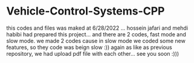# Vehicle-Control-Systems-CPP
this codes and files was maked at 6/28/2022 ...
hossein jafari and mehdi habibi had prepared this project...
and there are 2 codes, fast mode and slow mode. we made 2 codes cause in slow mode we coded some new features, so they code was beign slow :))
again as like as previous repository, we had upload pdf file with each other...
see you soon :)))

